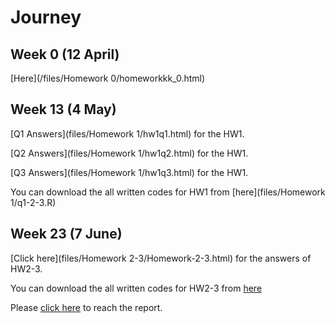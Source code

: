 # Journey

## Week 0 (12 April)

[Here](/files/Homework 0/homeworkkk_0.html)

## Week 13 (4 May)

[Q1 Answers](files/Homework 1/hw1q1.html) for the HW1.

[Q2 Answers](files/Homework 1/hw1q2.html) for the HW1.

[Q3 Answers](files/Homework 1/hw1q3.html) for the HW1.

You can download the all written codes for HW1 from [here](files/Homework 1/q1-2-3.R)

## Week 23 (7 June)

[Click here](files/Homework 2-3/Homework-2-3.html) for the answers of HW2-3.

You can download the all written codes for HW2-3 from [here](https://github.com/ETM-58D/spring20-ayhanertuglu/blob/master/files/Homework%202-3/Homework2-3.R)

Please [click here](https://github.com/ETM-58D/spring20-ayhanertuglu/blob/master/files/Homework%202-3/Homework%202-3.docx) to reach the report.